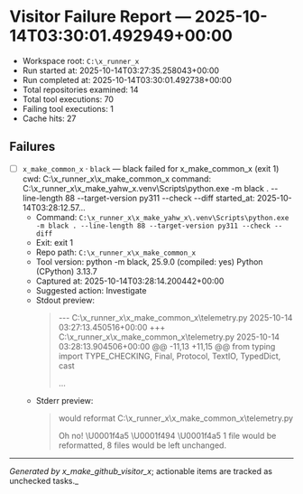 # Visitor Failure Report — 2025-10-14T03:30:01.492949+00:00

- Workspace root: `C:\x_runner_x`
- Run started at: 2025-10-14T03:27:35.258043+00:00
- Run completed at: 2025-10-14T03:30:01.492738+00:00
- Total repositories examined: 14
- Total tool executions: 70
- Failing tool executions: 1
- Cache hits: 27

## Failures

- [ ] `x_make_common_x` · `black` — black failed for x_make_common_x (exit 1) cwd: C:\x_runner_x\x_make_common_x command: C:\x_runner_x\x_make_yahw_x\.venv\Scripts\python.exe -m black . --line-length 88 --target-version py311 --check --diff started_at: 2025-10-14T03:28:12.57…
  - Command: `C:\x_runner_x\x_make_yahw_x\.venv\Scripts\python.exe -m black . --line-length 88 --target-version py311 --check --diff`
  - Exit: exit 1
  - Repo path: `C:\x_runner_x\x_make_common_x`
  - Tool version: python -m black, 25.9.0 (compiled: yes)
Python (CPython) 3.13.7
  - Captured at: 2025-10-14T03:28:14.200442+00:00
  - Suggested action: Investigate
  - Stdout preview:
    > --- C:\x_runner_x\x_make_common_x\telemetry.py	2025-10-14 03:27:13.450516+00:00
    > +++ C:\x_runner_x\x_make_common_x\telemetry.py	2025-10-14 03:28:13.904506+00:00
    > @@ -11,13 +11,15 @@
    >  from typing import TYPE_CHECKING, Final, Protocol, TextIO, TypedDict, cast
    >  
    > …
  - Stderr preview:
    > would reformat C:\x_runner_x\x_make_common_x\telemetry.py
    > 
    > Oh no! \U0001f4a5 \U0001f494 \U0001f4a5
    > 1 file would be reformatted, 8 files would be left unchanged.

---

_Generated by x_make_github_visitor_x_; actionable items are tracked as unchecked tasks._
